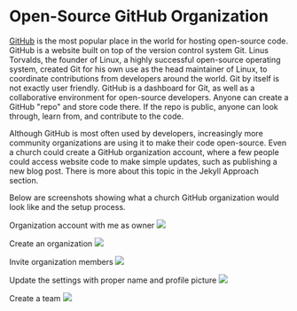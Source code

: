# Open-Source GitHub Organization

[GitHub](https://github.com) is the most popular place in the world for hosting open-source code. GitHub is a website built on top of the version control system Git. Linus Torvalds, the founder of Linux, a highly successful open-source operating system, created Git for his own use as the head maintainer of Linux, to coordinate contributions from developers around the world. Git by itself is not exactly user friendly. GitHub is a dashboard for Git, as well as a collaborative environment for open-source developers. Anyone can create a GitHub "repo" and store code there. If the repo is public, anyone can look through, learn from, and contribute to the code. 

Although GitHub is most often used by developers, increasingly more community organizations are using it to make their code open-source. Even a church could create a GitHub organization account, where a few people could access website code to make simple updates, such as publishing a new blog post. There is more about this topic in the Jekyll Approach section. 

Below are screenshots showing what a church GitHub organization would look like and the setup process. 

Organization account with me as owner
![](images/pretty-prairie-united-methodist-church-organization-account.jpg)

Create an organization
![](images/pretty-prairie-united-methodist-church-create-an-organization.jpg)

Invite organization members
![](images/pretty-prairie-united-methodist-church-invite-organization-members.jpg)

Update the settings with proper name and profile picture
![](images/pretty-prairie-united-methodist-church-settings.jpg)

Create a team
![](images/pretty-prairie-united-methodist-church-create-a-new-team.jpg)
